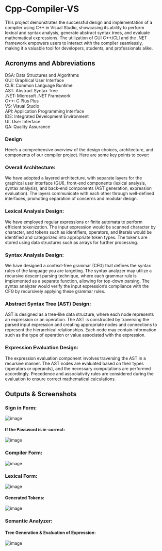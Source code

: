 # Cpp-Compiler-VS
This project demonstrates the successful design and implementation of a compiler using C++ in Visual Studio, showcasing its ability to perform lexical and syntax analysis, generate abstract syntax trees, and evaluate mathematical expressions. The utilization of GUI C++/CLI and the .NET framework empowers users to interact with the compiler seamlessly, making it a valuable tool for developers, students, and professionals alike.

## Acronyms and Abbreviations
DSA: Data Structures and Algorithms  
GUI: Graphical User Interface  
CLR: Common Language Runtime  
AST: Abstract Syntax Tree  
.NET: Microsoft .NET Framework  
C++: C Plus Plus  
VS: Visual Studio  
API: Application Programming Interface  
IDE: Integrated Development Environment  
UI: User Interface  
QA: Quality Assurance  

### Design 
Here’s a comprehensive overview of the design choices, architecture, and components of our compiler project. Here are some key points to cover:

### Overall Architecture: 
We have adopted a layered architecture, with separate layers for the graphical user interface (GUI), front-end components (lexical analysis, syntax analysis), and back-end components (AST generation, expression evaluation). The layers communicate with each other through well-defined interfaces, promoting separation of concerns and modular design.

### Lexical Analysis Design: 
We have employed regular expressions or finite automata to perform efficient tokenization. The input expression would be scanned character by character, and tokens such as identifiers, operators, and literals would be identified and categorized into appropriate token types. The tokens are stored using data structures such as arrays for further processing.

### Syntax Analysis Design: 
We have designed a context-free grammar (CFG) that defines the syntax rules of the language you are targeting. The syntax analyzer may utilize a recursive descent parsing technique, where each grammar rule is implemented as a separate function, allowing for top-down parsing. The syntax analyzer would verify the input expression’s compliance with the CFG by recursively applying these grammar rules.

### Abstract Syntax Tree (AST) Design: 
AST is designed as a tree-like data structure, where each node represents an expression or an operation. The AST is constructed by traversing the parsed input expression and creating appropriate nodes and connections to represent the hierarchical relationships. Each node may contain information such as the type of operation or value associated with the expression.

### Expression Evaluation Design: 
The expression evaluation component involves traversing the AST in a recursive manner. The AST nodes are evaluated based on their types (operators or operands), and the necessary computations are performed accordingly. Precedence and associativity rules are considered during the evaluation to ensure correct mathematical calculations.

## Outputs & Screenshots 
### Sign in Form: 
![image](https://github.com/ShaiikhAbdullah/Cpp-Compiler-VS/assets/93272893/d594ff92-c33a-4a1a-b5ea-3b79db352aff)
#### If the Password is in-correct: 
![image](https://github.com/ShaiikhAbdullah/Cpp-Compiler-VS/assets/93272893/812f6b0b-9ebb-4d51-850e-c31ed2807287)
### Compiler Form: 
![image](https://github.com/ShaiikhAbdullah/Cpp-Compiler-VS/assets/93272893/b7e41210-bfc7-4ac7-aa8b-3a0c92aad8c6)
### Lexical Form: 
![image](https://github.com/ShaiikhAbdullah/Cpp-Compiler-VS/assets/93272893/582a839d-e761-40f2-852b-fb3707716f45)
#### Generated Tokens: 
![image](https://github.com/ShaiikhAbdullah/Cpp-Compiler-VS/assets/93272893/6287f389-2d12-4c32-aae1-82db2e058cc1)
### Semantic Analyzer: 
#### Tree Generation & Evaluation of Expression: 
![image](https://github.com/ShaiikhAbdullah/Cpp-Compiler-VS/assets/93272893/0ffbe43d-6512-4c02-b346-decf5ba59f41)
